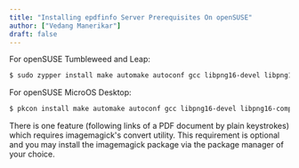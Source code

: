 ```yaml
---
title: "Installing epdfinfo Server Prerequisites On openSUSE"
author: ["Vedang Manerikar"]
draft: false
---
```


For openSUSE Tumbleweed and Leap:

```sh
$ sudo zypper install make automake autoconf gcc libpng16-devel libpng16-compat-devel zlib-devel libpoppler-devel libpoppler-glib-devel glib2-devel
```

For openSUSE MicroOS Desktop:

```sh
$ pkcon install make automake autoconf gcc libpng16-devel libpng16-compat-devel zlib-devel libpoppler-devel libpoppler-glib-devel glib2-devel
```

There is one feature (following links of a PDF document by plain keystrokes) which requires imagemagick's convert utility. This requirement is optional and you may install the imagemagick package via the package manager of your choice.
